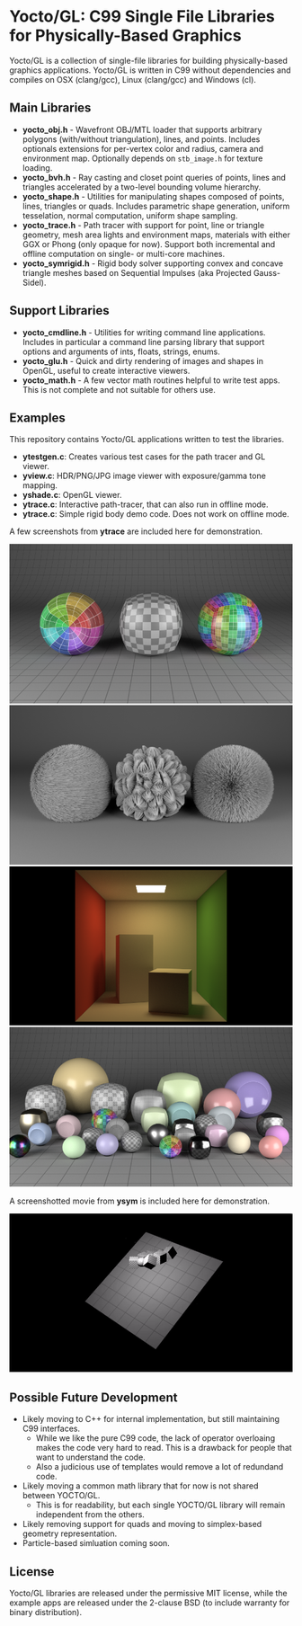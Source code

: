 # Yocto/GL: C99 Single File Libraries for Physically-Based Graphics

Yocto/GL is a collection of single-file libraries for building
physically-based graphics applications.
Yocto/GL is written in C99 without dependencies and compiles on
OSX (clang/gcc), Linux (clang/gcc) and Windows (cl).

## Main Libraries

- **yocto_obj.h** - Wavefront OBJ/MTL loader that supports arbitrary polygons (with/without triangulation), lines, and points. Includes optionals extensions for per-vertex color and radius, camera and environment map. Optionally depends on `stb_image.h` for texture loading.
- **yocto_bvh.h** - Ray casting and closet point queries of points, lines and triangles accelerated by a two-level bounding volume hierarchy.
- **yocto_shape.h** - Utilities for manipulating shapes composed of points, lines, triangles or quads. Includes parametric shape generation, uniform tesselation, normal computation, uniform shape sampling.
- **yocto_trace.h** - Path tracer with support for point, line or triangle geometry, mesh area lights and environment maps, materials with either GGX or Phong (only opaque for now). Support both incremental and offline computation on single- or multi-core machines.
- **yocto_symrigid.h** - Rigid body solver supporting convex and concave triangle meshes based on Sequential Impulses (aka Projected Gauss-Sidel).

## Support Libraries

- **yocto_cmdline.h** - Utilities for writing command line applications. Includes in  particular a command line parsing library that support options and arguments of ints, floats, strings, enums.
- **yocto_glu.h** - Quick and dirty rendering of images and shapes in OpenGL, useful to create interactive viewers.
- **yocto_math.h** - A few vector math routines helpful to write test apps. This is not complete and not suitable for others use.

## Examples

This repository contains Yocto/GL applications written to test the libraries.

- **ytestgen.c**: Creates various test cases for the path tracer and GL viewer.
- **yview.c**: HDR/PNG/JPG image viewer with exposure/gamma tone mapping.
- **yshade.c**: OpenGL viewer.
- **ytrace.c**: Interactive path-tracer, that can also run in offline mode.
- **ytrace.c**: Simple rigid body demo code. Does not work on offline mode.

A few screenshots from **ytrace** are included here for demonstration.

![](images/sh03.path.png)
![](images/ls02.direct.png)
![](images/cb01.path.png)
![](images/rs02.path.png)

A screenshotted movie from **ysym** is included here for demonstration.

![](images/rb02.ysym.gif)

## Possible Future Development

- Likely moving to C++ for internal implementation, but still maintaining C99 interfaces.
    - While we like the pure C99 code, the lack of operator overloaing makes the code very hard to read. This is a drawback for people that want to understand the code.
    - Also a judicious use of templates would remove a lot of redundand code.
- Likely moving a common math library that for now is not shared between YOCTO/GL. 
    - This is for readability, but each single YOCTO/GL library will remain independent from the others.
- Likely removing support for quads and moving to simplex-based geometry representation.
- Particle-based simluation coming soon.

## License

Yocto/GL libraries are released under the permissive MIT license, while the
example apps are released under the 2-clause BSD (to include warranty for binary distribution).
